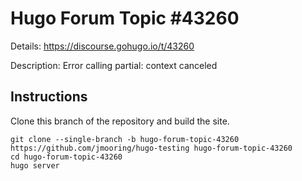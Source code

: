 # Hugo Forum Topic #43260

Details: <https://discourse.gohugo.io/t/43260>

Description: Error calling partial: context canceled

## Instructions

Clone this branch of the repository and build the site.

```text
git clone --single-branch -b hugo-forum-topic-43260 https://github.com/jmooring/hugo-testing hugo-forum-topic-43260
cd hugo-forum-topic-43260
hugo server
```
